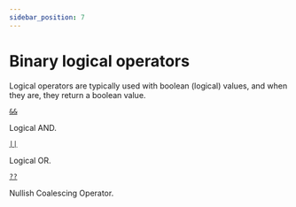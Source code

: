 ```yaml
---
sidebar_position: 7
---
```


# Binary logical operators

Logical operators are typically used with boolean (logical) values, and when they are, they return a boolean value.

[`&&`](https://developer.mozilla.org/en-US/docs/Web/JavaScript/Reference/Operators/Logical_AND)

Logical AND.

[`||`](https://developer.mozilla.org/en-US/docs/Web/JavaScript/Reference/Operators/Logical_OR)

Logical OR.

[`??`](https://developer.mozilla.org/en-US/docs/Web/JavaScript/Reference/Operators/Nullish_coalescing_operator)

Nullish Coalescing Operator.
